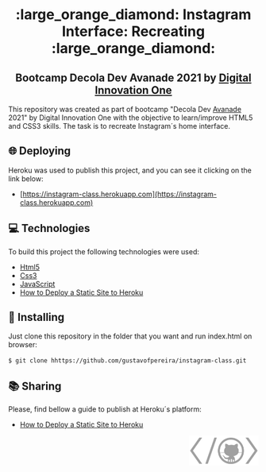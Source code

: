<h1 align="center">
:large_orange_diamond: Instagram Interface: Recreating :large_orange_diamond:
</h1>

<h2 align="center">
  Bootcamp Decola Dev Avanade 2021 by <a href=https://digitalinnovation.one/>Digital Innovation One</a>
</h2>

<p>
This repository was created as part of bootcamp "Decola Dev <a href=https://www.avanade.com>Avanade</a> 2021" by Digital Innovation One with the objective to learn/improve HTML5 and CSS3 skills. The task is to recreate Instagram´s home interface.
</p>

## :globe_with_meridians: Deploying
  
Heroku was used to publish this project, and you can see it clicking on the link below:

  - [https://instagram-class.herokuapp.com](https://instagram-class.herokuapp.com)

## :computer: Technologies

To build this project the following technologies were used:

  - [Html5](https://developer.mozilla.org/pt-BR/docs/Web/HTML/HTML5)
  - [Css3](https://www.w3schools.com/css/)
  - [JavaScript](https://javascript.info/)
  - [How to Deploy a Static Site to Heroku](https://blog.teamtreehouse.com/deploy-static-site-heroku)

## :rocket: Installing

Just clone this repository in the folder that you want and run index.html on browser:

  `$ git clone hhttps://github.com/gustavofpereira/instagram-class.git`
  
## :books: Sharing

Please, find bellow a guide to publish at Heroku´s platform:

  - [How to Deploy a Static Site to Heroku](https://blog.teamtreehouse.com/deploy-static-site-heroku)

<p align="right">
    <a href="https://github.com/gustavofpereira"><img alt="tagcat" src="https://github.com/gustavofpereira/gustavofpereira/blob/main/tagcat.png" width="140"></a>
</p>

